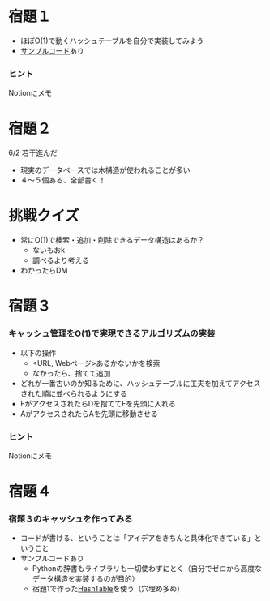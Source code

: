 # 宿題１

- ほぼO(1)で動くハッシュテーブルを自分で実装してみよう
- [サンプルコード](https://github.com/xharaken/step2/blob/master/hash_table.py)あり

### ヒント
Notionにメモ

# 宿題２

6/2 若干進んだ

- 現実のデータベースでは木構造が使われることが多い
- ４〜５個ある、全部書く！

# 挑戦クイズ

- 常にO(1)で検索・追加・削除できるデータ構造はあるか？
    - ないもおk
    - 調べるより考える
- わかったらDM

# 宿題３

### キャッシュ管理をO(1)で実現できるアルゴリズムの実装

- 以下の操作
    - <URL, Webページ>あるかないかを検索
    - なかったら、捨てて追加
- どれが一番古いのか知るために、ハッシュテーブルに工夫を加えてアクセスされた順に並べられるようにする
- FがアクセスされたらDを捨ててFを先頭に入れる
- AがアクセスされたらAを先頭に移動させる

### ヒント

Notionにメモ

# 宿題４

### 宿題３のキャッシュを作ってみる

- コードが書ける、ということは「アイデアをきちんと具体化できている」ということ
- サンプルコードあり
    - Pythonの辞書もライブラリも一切使わずにとく（自分でゼロから高度なデータ構造を実装するのが目的）
    - 宿題1で作った[HashTable](https://github.com/xharaken/step2/blob/master/cache.py)を使う（穴埋め多め）